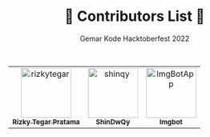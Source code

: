 <h1 align="center">🎉 Contributors List 🎉</h3>
<p align="center">Gemar Kode Hacktoberfest 2022</p>
<br />

<!-- readme: contributors,septiynp/- -start -->
<table>
<tr>
    <td align="center">
        <a href="https://github.com/rizkytegar">
            <img src="https://avatars.githubusercontent.com/u/55475891?v=4" width="100;" alt="rizkytegar"/>
            <br />
            <sub><b>Rizky Tegar Pratama</b></sub>
        </a>
    </td>
    <td align="center">
        <a href="https://github.com/shinqy">
            <img src="https://avatars.githubusercontent.com/u/91445296?v=4" width="100;" alt="shinqy"/>
            <br />
            <sub><b>ShinDwQy</b></sub>
        </a>
    </td>
    <td align="center">
        <a href="https://github.com/ImgBotApp">
            <img src="https://avatars.githubusercontent.com/u/31427850?v=4" width="100;" alt="ImgBotApp"/>
            <br />
            <sub><b>Imgbot</b></sub>
        </a>
    </td></tr>
</table>
<!-- readme: contributors,septiynp/- -end -->
